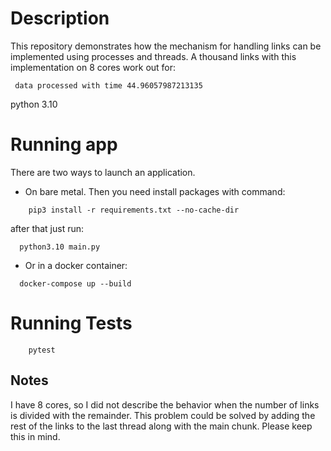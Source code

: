 # Description   
This repository demonstrates how the mechanism for handling links can be implemented using processes and threads.
A thousand links with this implementation on 8 cores work out for:
```text
 data processed with time 44.96057987213135 
```
python 3.10

# Running app
There are two ways to launch an application.

- On bare metal. Then you need install packages with command: 
```text
    pip3 install -r requirements.txt --no-cache-dir
```
after that just run:
```shell
  python3.10 main.py
```
- Or in a docker container:
```shell
  docker-compose up --build
```

# Running Tests
```shell
    pytest
```

## Notes
I have 8 cores, so I did not describe the behavior when the number of links is divided with the remainder.
This problem could be solved by adding the rest of the links to the last thread along with the main chunk.
Please keep this in mind.
